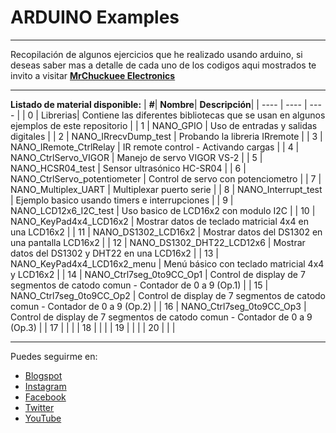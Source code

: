 # ARDUINO Examples
***
Recopilación de algunos ejercicios que he realizado usando arduino, si deseas saber mas a detalle de cada uno de los codigos aqui mostrados te invito a visitar [**MrChuckuee Electronics**](http://mrchunckuee.blogspot.mx/p/arduino.html)
***
**Listado de material disponible:**
| **#**| **Nombre**| **Descripción**|
| ---- | ---- | ---- | 
| 0 | Librerias| Contiene las diferentes bibliotecas que se usan en algunos ejemplos de este repositorio | 
| 1 | NANO_GPIO | Uso de entradas y salidas digitales |
| 2 | NANO_IRrecvDump_test | Probando la libreria IRremote | 
| 3 | NANO_IRemote_CtrlRelay | IR remote control - Activando cargas |
| 4 | NANO_CtrlServo_VIGOR | Manejo de servo VIGOR VS-2 |
| 5 | NANO_HCSR04_test | Sensor ultrasónico HC-SR04 |
| 6 | NANO_CtrlServo_potentiometer | Control de servo con potenciometro |
| 7 | NANO_Multiplex_UART | Multiplexar puerto serie |
| 8 | NANO_Interrupt_test | Ejemplo basico usando timers e interrupciones |
| 9 | NANO_LCD12x6_I2C_test | Uso basico de LCD16x2 con modulo I2C |
| 10 | NANO_KeyPad4x4_LCD16x2 | Mostrar datos de teclado matricial 4x4 en una LCD16x2  |
| 11 | NANO_DS1302_LCD16x2 | Mostrar datos del DS1302 en una pantalla LCD16x2 |
| 12 | NANO_DS1302_DHT22_LCD12x6 | Mostrar datos del DS1302 y DHT22 en una LCD16x2 |
| 13 | NANO_KeyPad4x4_LCD16x2_menu | Menú básico con teclado matricial 4x4 y LCD16x2 |
| 14 | NANO_Ctrl7seg_0to9CC_Op1 | Control de display de 7 segmentos de catodo comun - Contador de 0 a 9 (Op.1) |
| 15 | NANO_Ctrl7seg_0to9CC_Op2 | Control de display de 7 segmentos de catodo comun - Contador de 0 a 9 (Op.2) |
| 16 | NANO_Ctrl7seg_0to9CC_Op3 | Control de display de 7 segmentos de catodo comun - Contador de 0 a 9 (Op.3) |
| 17 |  |  |
| 18 |  |  |
| 19 |  |  |
| 20 |  |  |

***
Puedes seguirme en:
- [Blogspot](http://mrchunckuee.blogspot.com)
- [Instagram](https://www.instagram.com/mrchunckuee_electronics/)
- [Facebook](https://www.facebook.com/MrChunckueeElectronics)
- [Twitter](https://twitter.com/MrChunckuee)
- [YouTube](https://www.youtube.com/@MrChunckueeElectronics)
